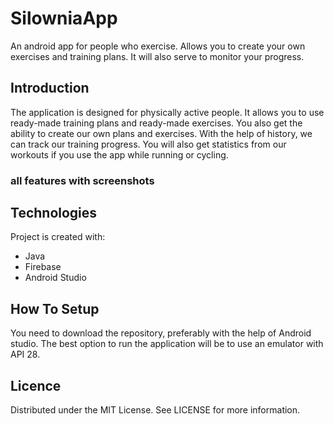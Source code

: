 # SilowniaApp

An android app for people who exercise. Allows you to create your own exercises and training plans. It will also serve to monitor your progress.

## Introduction

The application is designed for physically active people. It allows you to use ready-made training plans and ready-made exercises.
You also get the ability to create our own plans and exercises. With the help of history, we can track our training progress. 
You will also get statistics from our workouts if you use the app while running or cycling.

### all features with screenshots




## Technologies

Project is created with:
* Java
* Firebase
* Android Studio

## How To Setup

You need to download the repository, preferably with the help of Android studio. The best option to run the application will be to use an emulator with API 28.

## Licence

Distributed under the MIT License. See LICENSE for more information.
